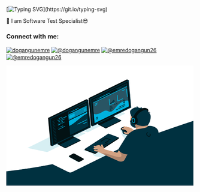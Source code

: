 [![Typing SVG](https://readme-typing-svg.herokuapp.com/?color=%2336BCF7&lines=Hi+there+%F0%9F%91%8B;My+name+is+Emre+Doğangün.;Nice+to+meet+you.)](https://git.io/typing-svg)
<div align="left"> 
👯 I am Software Test Specialist😎

</div>
<h3 align="left">Connect with me:</h3>

<p align="left">
<a href= "https://www.linkedin.com/in/dogangunemre" target="blank"><img align="center" src="https://cdn.jsdelivr.net/npm/simple-icons@3.0.1/icons/linkedin.svg" alt="dogangunemre" height="30" width="30" /></a>
<a href="https://dogangunemre.medium.com/" target="blank"><img align="center" src="https://cdn.jsdelivr.net/npm/simple-icons@3.0.1/icons/medium.svg" alt="@dogangunemre" height="30" width="30" /></a>
<a href="mailto:emredogangun26@gmail.com" target="blank"><img align="center" src="https://cdn.jsdelivr.net/npm/simple-icons@3.0.1/icons/gmail.svg" alt="@emredogangun26" height="30" width="30" /></a>
 <a href="https://dogangunemre.com/" target="blank"><img align="center" src="https://cdn.jsdelivr.net/npm/simple-icons@3.0.1/icons/googlechrome.svg" alt="@emredogangun26" height="30" width="30" /></a>
 </p>
 


<img  alt="GIF" src="https://github.com/Emredogangun/Emredogangun/blob/main/code.gif" width="500" height="320" />


<!--

 ## 📈 Github Stats

 <a href="https://github.com/Emredogangun/Emredogangun">
 <img alt="Emre Dogangun's Github Stats" src="https://github-readme-stats.vercel.app/api?username=Emredogangun&show_icons=true&theme=algolia&count_private=true"/>
</a>

<a href="https://github.com/Emredogangun/Emredogangun">
 <img alt="Emre Dogangun's Top Languages" src="https://github-readme-stats.vercel.app/api/top-langs/?username=Emredogangun&langs_count=8&layout=compact&theme=react&hide_border=true&bg_color=1F222E&title_color=F85D7F&icon_color=F8D866&hide=Jupyter%20Notebook&count_private=true" height="192px"/>
 </a>



**Emredogangun/Emredogangun** is a ✨ _special_ ✨ repository because its `README.md` (this file) appears on your GitHub profile.

Here are some ideas to get you started:

- 🔭 I’m currently working on ...
- 🌱 I’m currently learning ...
- 👯 I’m looking to collaborate on ...
- 🤔 I’m looking for help with ...
- 💬 Ask me about ...
- 📫 How to reach me: ...
- 😄 Pronouns: ...
- ⚡ Fun fact: ...

<a href="https://www.facebook.com/emredogangun26" target="blank"><img align="center" src="https://cdn.jsdelivr.net/npm/simple-icons@3.0.1/icons/facebook.svg" alt="@emredogangun26" height="30" width="30" /></a>
<a href="https://twitter.com/emredogangun26" target="blank"><img align="center" src="https://cdn.jsdelivr.net/npm/simple-icons@3.0.1/icons/twitter.svg" alt="Emredogangun" height="30" width="30" /></a>

![Emre's GitHub stats](https://github-readme-stats.vercel.app/api?username=dogangunemre&hide=contribs,prs)

[![Top Langs](https://github-readme-stats.vercel.app/api/top-langs/?username=dogangunemre&layout=compact)](


 📫 How to reach me **emredogangun26@gmail.com**
-->
